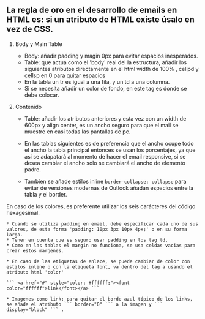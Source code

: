 ## La regla de oro en el desarrollo de emails en HTML es: si un atributo de HTML existe úsalo en vez de CSS.

1. Body y Main Table

	* Body: añadir padding y magin 0px para evitar espacios inesperados.
	* Table: que actua como el 'body' real del la estructura, añadir los siguientes atributos directamente en el html width de 100% , cellpd y cellsp en 0 para quitar espacios
	* En la tabla un tr es igual a una fila, y un td a una columna.
	* Si se necesita añadir un color de fondo, en este tag es donde se debe colocar.

2. Contenido

	* Table: añadir los atributos anteriores y esta vez con un width de 600px y align center, es un ancho seguro para que el mail se muestre en casi todas las pantallas de pc.

	* En las tablas siguientes es de preferencia que el ancho ocupe todo el ancho la tabla principal entonces se usan los porcentajes, ya que asi se adapatará al momento de hacer el email responsive, si se desea cambiar el ancho solo se cambiará el ancho de elemento padre.

	* Tambien se añade estilos inline ``` border-collapse: collapse ``` para evitar de versiones modernas de Outlook añadan espacios entre la tabla y el border.

En caso de los colores, es preferente utilizar los seis carácteres del código hexagesimal.

	* Cuando se utiliza padding en email, debe especificar cada uno de sus valores, de esta forma 'padding: 10px 3px 10px 4px;' o en su forma larga.
	* Tener en cuenta que es seguro usar padding en los tag td.
	* Como en las tablas el margin no funciona, se usa celdas vacias para crear estos margenes.

	* En caso de las etiquetas de enlace, se puede cambiar de color con estilos inline o con la etiqueta font, va dentro del tag a usando el atributo html 'color' 

	``` <a href="#" style="color: #ffffff;"><font color="ffffff">link</font></a> ```

	* Imagenes como link: para quitar el borde azul típico de los links, se añade el atributo ``` border="0" ``` a la imagen y ``` display="block" ``` .